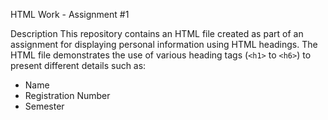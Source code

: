 HTML Work - Assignment #1

Description
This repository contains an HTML file created as part of an assignment for displaying personal information using HTML headings. The HTML file demonstrates the use of various heading tags (`<h1>` to `<h6>`) to present different details such as:

- Name
- Registration Number
- Semester

